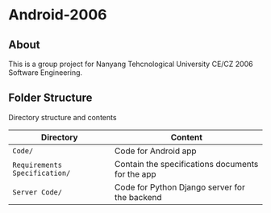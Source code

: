 # Android-2006

## About
This is a group project for Nanyang Tehcnological University CE/CZ 2006 Software Engineering.

## Folder Structure
Directory structure and contents

Directory | Content
----------| -------
`Code/` | Code for Android app
`Requirements Specification/` | Contain the specifications documents for the app
`Server Code/` | Code for Python Django server for the backend
